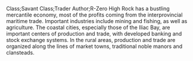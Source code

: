 Class;Savant Class;Trader Author;R-Zero
High Rock has a bustling mercantile economy, most of the profits coming from the interprovincial maritime trade. Important industries include mining and fishing, as well as agriculture. The coastal cities, especially those of the Iliac Bay, are important centers of production and trade, with developed banking and stock exchange systems. In the rural areas, production and trade are organized along the lines of market towns, traditional noble manors and clansteads.